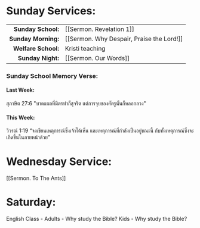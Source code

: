 
# Sunday Services:

| | |
| --:|:-- |
| **Sunday School:**  |	[[Sermon. Revelation 1]]
| **Sunday Morning:** |	[[Sermon. Why Despair, Praise the Lord!]]
| **Welfare School:** |	Kristi teaching
| **Sunday Night:**   |  [[Sermon. Our Words]]

### Sunday School Memory Verse:
#### Last Week: 

สุภาษิต 27:6 "บาดแผลที่มิตรทำก็สุจริต แต่การจุบของศัตรูนั้นก็หลอกลวง"

#### This Week:

วิวรณ์ 1:19 “จงเขียนเหตุการณ์ซึ่งเจ้าได้เห็น และเหตุการณ์ที่กำลังเป็นอยู่ขณะนี้ กับทั้งเหตุการณ์ซึ่งจะเกิดขึ้นในภายหน้าด้วย”

# Wednesday Service:

[[Sermon. To The Ants]]

# Saturday:

English Class - Adults - Why study the Bible?
                  Kids - Why study the Bible?
